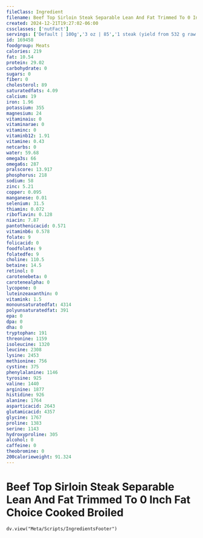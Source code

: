 ```yaml
---
fileClass: Ingredient
filename: Beef Top Sirloin Steak Separable Lean And Fat Trimmed To 0 Inch Fat Choice Cooked Broiled
created: 2024-12-21T19:27:02-06:00
cssclasses: ['nutFact']
servings: ['Default | 100g','3 oz | 85','1 steak (yield from 532 g raw meat) | 393']
id: 169458
foodgroup: Meats
calories: 219
fat: 10.54
protein: 29.02
carbohydrate: 0
sugars: 0
fiber: 0
cholesterol: 89
saturatedfats: 4.09
calcium: 19
iron: 1.96
potassium: 355
magnesium: 24
vitaminaiu: 0
vitaminarae: 0
vitaminc: 0
vitaminb12: 1.91
vitamine: 0.43
netcarbs: 0
water: 59.68
omega3s: 66
omega6s: 287
pralscore: 13.917
phosphorus: 218
sodium: 58
zinc: 5.21
copper: 0.095
manganese: 0.01
selenium: 31.5
thiamin: 0.072
riboflavin: 0.128
niacin: 7.87
pantothenicacid: 0.571
vitaminb6: 0.578
folate: 9
folicacid: 0
foodfolate: 9
folatedfe: 9
choline: 110.5
betaine: 14.5
retinol: 0
carotenebeta: 0
carotenealpha: 0
lycopene: 0
luteinzeaxanthin: 0
vitamink: 1.5
monounsaturatedfat: 4314
polyunsaturatedfat: 391
epa: 0
dpa: 0
dha: 0
tryptophan: 191
threonine: 1159
isoleucine: 1320
leucine: 2308
lysine: 2453
methionine: 756
cystine: 375
phenylalanine: 1146
tyrosine: 925
valine: 1440
arginine: 1877
histidine: 926
alanine: 1764
asparticacid: 2643
glutamicacid: 4357
glycine: 1767
proline: 1383
serine: 1143
hydroxyproline: 305
alcohol: 0
caffeine: 0
theobromine: 0
200calorieweight: 91.324
---
```


# Beef Top Sirloin Steak Separable Lean And Fat Trimmed To 0 Inch Fat Choice Cooked Broiled

```dataviewjs
dv.view("Meta/Scripts/IngredientsFooter")
```